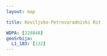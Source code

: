 ```yaml
---
layout: map

title: Koviljsko-Petrovaradniski Rit

WDPA: [328848]
geoSrbija:
  L1_183: [132]
---
```

